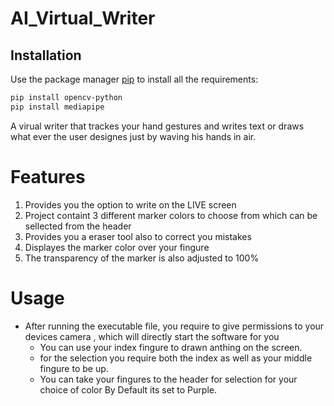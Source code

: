 # AI_Virtual_Writer

## Installation

Use the package manager [pip](https://pip.pypa.io/en/stable/) to install all the requirements:

```bash
pip install opencv-python
pip install mediapipe
```

A virual writer that trackes your hand gestures and writes text or draws what ever the user designes just by waving his hands in air.

# Features

1. Provides you the option to write on the LIVE screen
2. Project containt 3 different marker colors to choose from which can be sellected from the header
3. Provides you a eraser tool also to correct you mistakes
4. Displayes the marker color over your fingure
5. The transparency of the marker is also adjusted to 100%

# Usage
* After running the executable file, you require to give permissions to your devices camera , which will directly start the software for you
  * You can use your index fingure to drawn anthing on the screen.
  * for the selection you require both the index as well as your middle fingure to be up.
  * You can take your fingures to the header for selection for your choice of color By Default its set to Purple.

             

             




